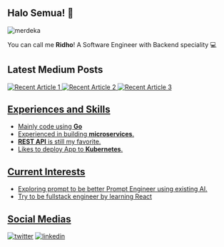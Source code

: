 ## Halo Semua! 🖖

![merdeka](https://media.giphy.com/media/3oEhn2or7wPl4nmmUo/giphy.gif)

You can call me __Ridho__!
A Software Engineer with Backend speciality 💻

## Latest Medium Posts

<a target="_blank" href="https://github-readme-medium-recent-article.vercel.app/medium/@cync/0"><img src="https://github-readme-medium-recent-article.vercel.app/medium/@cync/0" alt="Recent Article 1">
<a target="_blank" href="https://github-readme-medium-recent-article.vercel.app/medium/@cync/1"><img src="https://github-readme-medium-recent-article.vercel.app/medium/@cync/1" alt="Recent Article 2">
<a target="_blank" href="https://github-readme-medium-recent-article.vercel.app/medium/@cync/2"><img src="https://github-readme-medium-recent-article.vercel.app/medium/@cync/2" alt="Recent Article 3">

## Experiences and Skills

- Mainly code using __Go__
- Experienced in building __microservices__.
- __REST API__ is still my favorite.
- Likes to deploy App to __Kubernetes__.

## Current Interests

- Exploring prompt to be better Prompt Engineer using existing AI.
- Try to be fullstack engineer by learning React

## Social Medias

[![twitter](https://user-images.githubusercontent.com/13913371/87139070-98715280-c2c9-11ea-98e5-62272b0fa691.png)](https://twitter.com/cync48)
[![linkedin](https://user-images.githubusercontent.com/13913371/87139245-d3738600-c2c9-11ea-8a2a-570f15a67132.png)](https://www.linkedin.com/in/ridhoperdana/)

